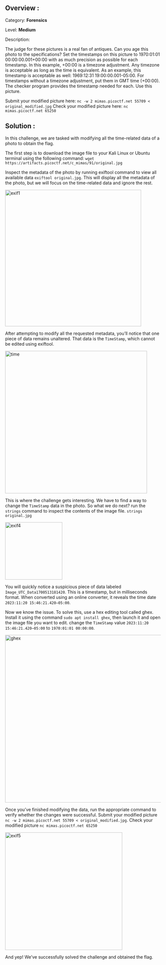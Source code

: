 ## Overview :

Category: **Forensics**

Level: **Medium**

Description:

The judge for these pictures is a real fan of antiques. Can you age this photo to the specifications?
Set the timestamps on this picture to 1970:01:01 00:00:00.001+00:00 with as much precision as possible for each timestamp. 
In this example, +00:00 is a timezone adjustment. Any timezone is acceptable as long as the time is equivalent. 
As an example, this timestamp is acceptable as well: 1969:12:31 19:00:00.001-05:00. 
For timestamps without a timezone adjustment, put them in GMT time (+00:00). The checker program provides the timestamp needed for each.
Use this picture.

Submit your modified picture here:
`nc -w 2 mimas.picoctf.net 55709 < original_modified.jpg`
Check your modified picture here:
`nc mimas.picoctf.net 65250`

## Solution :

In this challenge, we are tasked with modifying all the time-related data of a photo to obtain the flag.

The first step is to download the image file to your Kali Linux or Ubuntu terminal using the following command:
`wget https://artifacts.picoctf.net/c_mimas/91/original.jpg`

Inspect the metadata of the photo by running exiftool command to view all available data `exiftool original.jpg`.
This will display all the metadata of the photo, but we will focus on the time-related data and ignore the rest.

<img width="440" alt="exif1" src="https://github.com/user-attachments/assets/86e3cdf8-a940-4677-9ccc-5eb4458029f0">

After attempting to modify all the requested metadata, you’ll notice that one piece of data remains unaltered. That data is the `TimeStamp`, which cannot be edited using exiftool.

<img width="459" alt="time" src="https://github.com/user-attachments/assets/4a3ef80e-f7f3-4419-81e6-dd4509d0fc02">

This is where the challenge gets interesting. We have to find a way to change the `TimeStamp` data in the photo.
So what we do next? run the `strings` command to inspect the contents of the image file. `strings original.jpg`

<img width="185" alt="exif4" src="https://github.com/user-attachments/assets/9196396c-4d00-4faf-960a-ee081bb842d4">

You will quickly notice a suspicious piece of data labeled `Image_UTC_Data1700513181420`. This is a timestamp, but in milliseconds format. When converted using an online converter, it reveals the time date `2023:11:20 15:46:21.420–05:00`.

Now we know the issue. To solve this, use a hex editing tool called ghex. Install it using the command `sudo apt install ghex`, then launch it and open the image file you want to edit. change the `TimeStamp` value `2023:11:20 15:46:21.420–05:00` to `1970:01:01 00:00:00`.

<img width="540" alt="ghex" src="https://github.com/user-attachments/assets/b7952ced-10ee-45f6-a741-6ad08127fe37">

Once you’ve finished modifying the data, run the appropriate command to verify whether the changes were successful.
Submit your modified picture `nc -w 2 mimas.picoctf.net 55709 < original_modified.jpg`.
Check your modified picture `nc mimas.picoctf.net 65250`



<img width="379" alt="exif5" src="https://github.com/user-attachments/assets/1c8dfc0f-6177-431b-ac57-994aad755564">

And yep! We’ve successfully solved the challenge and obtained the flag.
